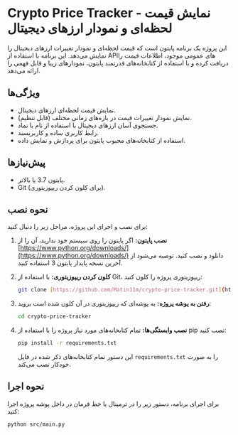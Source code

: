 # Crypto Price Tracker - نمایش قیمت لحظه‌ای و نمودار ارزهای دیجیتال

این پروژه یک برنامه پایتون است که قیمت لحظه‌ای و نمودار تغییرات ارزهای دیجیتال را نمایش می‌دهد. این برنامه با استفاده از APIهای عمومی موجود، اطلاعات قیمت را دریافت کرده و با استفاده از کتابخانه‌های قدرتمند پایتون، نمودارهای زیبا و قابل فهمی را ارائه می‌دهد.

## ویژگی‌ها

*   نمایش قیمت لحظه‌ای ارزهای دیجیتال.
*   نمایش نمودار تغییرات قیمت در بازه‌های زمانی مختلف (قابل تنظیم).
*   جستجوی آسان ارزهای دیجیتال با استفاده از نام یا نماد.
*   رابط کاربری ساده و کاربرپسند.
*   استفاده از کتابخانه‌های محبوب پایتون برای پردازش و نمایش داده.

## پیش‌نیازها

*   پایتون 3.7 یا بالاتر.
*   Git (برای کلون کردن ریپوزیتوری).

## نحوه نصب

برای نصب و اجرای این پروژه، مراحل زیر را دنبال کنید:

1.  **نصب پایتون:** اگر پایتون را روی سیستم خود ندارید، آن را از [https://www.python.org/downloads/](https://www.python.org/downloads/) دانلود و نصب کنید. توصیه می‌شود از آخرین نسخه پایدار پایتون 3 استفاده کنید.

2.  **کلون کردن ریپوزیتوری:** با استفاده از Git، ریپوزیتوری پروژه را کلون کنید:

    ```bash
    git clone [https://github.com/Matin11m/crypto-price-tracker.git](https://github.com/Matin11m/crypto-price-tracker.git)
    ```

3.  **رفتن به پوشه پروژه:** به پوشه‌ای که ریپوزیتوری در آن کلون شده است بروید:

    ```bash
    cd crypto-price-tracker
    ```

4.  **نصب وابستگی‌ها:** تمام کتابخانه‌های مورد نیاز پروژه را با استفاده از pip نصب کنید:

    ```bash
    pip install -r requirements.txt
    ```

    این دستور تمام کتابخانه‌های ذکر شده در فایل `requirements.txt` را به صورت خودکار نصب می‌کند.

## نحوه اجرا

برای اجرای برنامه، دستور زیر را در ترمینال یا خط فرمان در داخل پوشه پروژه اجرا کنید:

```bash
python src/main.py